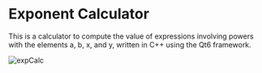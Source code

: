 # Exponent Calculator
This is a calculator to compute the value of expressions involving powers with the elements a, b, x, and y, written in C++ using the Qt6 framework.

![expCalc](https://github.com/jessicasilvahahn/exponentCalculator/blob/d7f010f7a6ec8cf42536b9d8abc12708655399d2/docs/pictures/expCalc.png)
